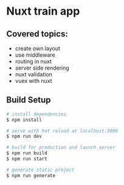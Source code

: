 # Nuxt train app

## Covered topics:

 - create own layout
 - use middleware
 - routing in nuxt
 - server side rendering
 - nuxt validation   
 - vuex with nuxt 

## Build Setup

```bash
# install dependencies
$ npm install

# serve with hot reload at localhost:3000
$ npm run dev

# build for production and launch server
$ npm run build
$ npm run start

# generate static project
$ npm run generate
```
